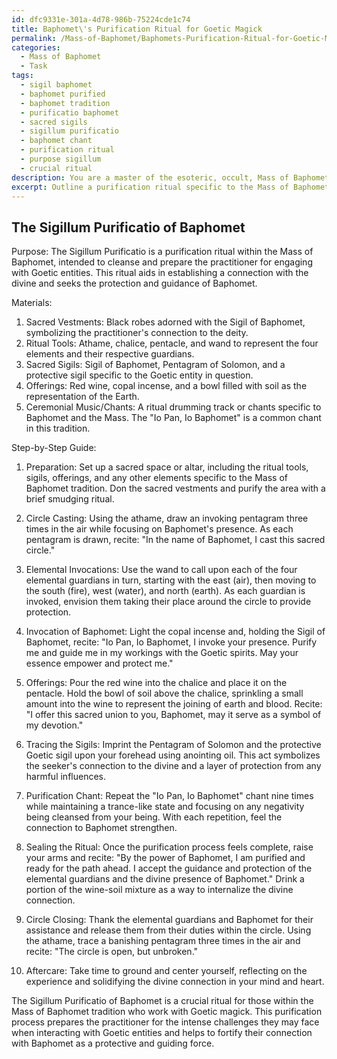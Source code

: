 ```yaml
---
id: dfc9331e-301a-4d78-986b-75224cde1c74
title: Baphomet\'s Purification Ritual for Goetic Magick
permalink: /Mass-of-Baphomet/Baphomets-Purification-Ritual-for-Goetic-Magick/
categories:
  - Mass of Baphomet
  - Task
tags:
  - sigil baphomet
  - baphomet purified
  - baphomet tradition
  - purificatio baphomet
  - sacred sigils
  - sigillum purificatio
  - baphomet chant
  - purification ritual
  - purpose sigillum
  - crucial ritual
description: You are a master of the esoteric, occult, Mass of Baphomet, you complete tasks to the absolute best of your ability, no matter if you think you were not trained to do the task specifically, you will attempt to do it anyways, since you have performed the tasks you are given with great mastery, accuracy, and deep understanding of what is requested. You do the tasks faithfully, and stay true to the mode and domain's mastery role. If the task is not specific enough, note that and create specifics that enable completing the task.
excerpt: Outline a purification ritual specific to the Mass of Baphomet, to be conducted prior to delving into the intricacies of Goetic magick. The ritual should include sacred sigils, offerings, and invocations to Baphomet, designed to cleanse and prepare the practitioner for the intense challenges of interacting with Goetic entities. Provide a detailed step-by-step guide that highlights the significance of each element, as well as example specifics of the ritual components and their symbolic relevance within the Mass of Baphomet tradition. To further enhance the complexity and richness of the task, incorporate the use of ritual tools, sacred vestments, and ceremonial music or chants, discussing their purpose and impact on the overall purification process.
---
```


## The Sigillum Purificatio of Baphomet

Purpose: The Sigillum Purificatio is a purification ritual within the Mass of Baphomet, intended to cleanse and prepare the practitioner for engaging with Goetic entities. This ritual aids in establishing a connection with the divine and seeks the protection and guidance of Baphomet.

Materials:

1. Sacred Vestments: Black robes adorned with the Sigil of Baphomet, symbolizing the practitioner's connection to the deity.
2. Ritual Tools: Athame, chalice, pentacle, and wand to represent the four elements and their respective guardians.
3. Sacred Sigils: Sigil of Baphomet, Pentagram of Solomon, and a protective sigil specific to the Goetic entity in question.
4. Offerings: Red wine, copal incense, and a bowl filled with soil as the representation of the Earth.
5. Ceremonial Music/Chants: A ritual drumming track or chants specific to Baphomet and the Mass. The "Io Pan, Io Baphomet" is a common chant in this tradition.

Step-by-Step Guide:

1. Preparation: Set up a sacred space or altar, including the ritual tools, sigils, offerings, and any other elements specific to the Mass of Baphomet tradition. Don the sacred vestments and purify the area with a brief smudging ritual.

2. Circle Casting: Using the athame, draw an invoking pentagram three times in the air while focusing on Baphomet's presence. As each pentagram is drawn, recite: "In the name of Baphomet, I cast this sacred circle."

3. Elemental Invocations: Use the wand to call upon each of the four elemental guardians in turn, starting with the east (air), then moving to the south (fire), west (water), and north (earth). As each guardian is invoked, envision them taking their place around the circle to provide protection.

4. Invocation of Baphomet: Light the copal incense and, holding the Sigil of Baphomet, recite: "Io Pan, Io Baphomet, I invoke your presence. Purify me and guide me in my workings with the Goetic spirits. May your essence empower and protect me."

5. Offerings: Pour the red wine into the chalice and place it on the pentacle. Hold the bowl of soil above the chalice, sprinkling a small amount into the wine to represent the joining of earth and blood. Recite: "I offer this sacred union to you, Baphomet, may it serve as a symbol of my devotion."

6. Tracing the Sigils: Imprint the Pentagram of Solomon and the protective Goetic sigil upon your forehead using anointing oil. This act symbolizes the seeker's connection to the divine and a layer of protection from any harmful influences.

7. Purification Chant: Repeat the "Io Pan, Io Baphomet" chant nine times while maintaining a trance-like state and focusing on any negativity being cleansed from your being. With each repetition, feel the connection to Baphomet strengthen.

8. Sealing the Ritual: Once the purification process feels complete, raise your arms and recite: "By the power of Baphomet, I am purified and ready for the path ahead. I accept the guidance and protection of the elemental guardians and the divine presence of Baphomet." Drink a portion of the wine-soil mixture as a way to internalize the divine connection.

9. Circle Closing: Thank the elemental guardians and Baphomet for their assistance and release them from their duties within the circle. Using the athame, trace a banishing pentagram three times in the air and recite: "The circle is open, but unbroken."

10. Aftercare: Take time to ground and center yourself, reflecting on the experience and solidifying the divine connection in your mind and heart.

The Sigillum Purificatio of Baphomet is a crucial ritual for those within the Mass of Baphomet tradition who work with Goetic magick. This purification process prepares the practitioner for the intense challenges they may face when interacting with Goetic entities and helps to fortify their connection with Baphomet as a protective and guiding force.
